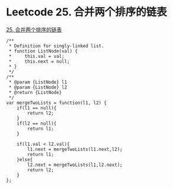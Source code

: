 # Leetcode 25. 合并两个排序的链表

[25. 合并两个排序的链表](https://leetcode-cn.com/problems/he-bing-liang-ge-pai-xu-de-lian-biao-lcof/)



```
/**
 * Definition for singly-linked list.
 * function ListNode(val) {
 *     this.val = val;
 *     this.next = null;
 * }
 */
/**
 * @param {ListNode} l1
 * @param {ListNode} l2
 * @return {ListNode}
 */
var mergeTwoLists = function(l1, l2) {
    if(l1 == null){
        return l2;
    }
    if(l2 == null){
        return l1;
    }

    if(l1.val < l2.val){
        l1.next = mergeTwoLists(l1.next,l2);
        return l1;
    }else{
        l2.next = mergeTwoLists(l1,l2.next);
        return l2;
    }
};
```